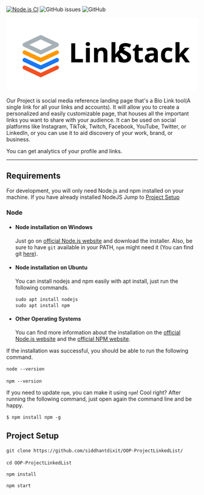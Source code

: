 [![Node.js CI](https://github.com/siddhantdixit/OOP-ProjectLinkedList/actions/workflows/node.js.yml/badge.svg)](https://github.com/siddhantdixit/OOP-ProjectLinkedList/actions/workflows/node.js.yml)
![GitHub issues](https://img.shields.io/github/issues/siddhantdixit/OOP-ProjectLinkedList)
![GitHub](https://img.shields.io/github/license/siddhantdixit/OOP-ProjectLinkedList)

<p align="center">
  <a href="http://project-linkedlist.herokuapp.com/">
    <img
      alt="Link List"
      src="docs/logos/colored_vector.svg"
      width="600"
    />
  </a>
</p>


Our Project is social media reference landing page that's a Bio Link tool(A single link for all your links and accounts). It will allow you to create a personalized and easily customizable page, that houses all the important links you want to share with your audience. It can be used on social platforms like Instagram, TikTok, Twitch, Facebook, YouTube, Twitter, or LinkedIn, or you can use it to aid discovery of your work, brand, or business.

You can get analytics of your profile and links.



---
## Requirements

For development, you will only need Node.js and npm installed on your machine.
If you have already installed NodeJS Jump to [Project Setup](#project-setup)

### Node
- #### Node installation on Windows

  Just go on [official Node.js website](https://nodejs.org/) and download the installer.
Also, be sure to have `git` available in your PATH, `npm` might need it (You can find git [here](https://git-scm.com/)).

- #### Node installation on Ubuntu

  You can install nodejs and npm easily with apt install, just run the following commands.

      sudo apt install nodejs
      sudo apt install npm

- #### Other Operating Systems
  You can find more information about the installation on the [official Node.js website](https://nodejs.org/) and the [official NPM website](https://npmjs.org/).

If the installation was successful, you should be able to run the following command.

    node --version

    npm --version

If you need to update `npm`, you can make it using `npm`! Cool right? After running the following command, just open again the command line and be happy.

    $ npm install npm -g


## Project Setup

```
git clone https://github.com/siddhantdixit/OOP-ProjectLinkedList/

cd OOP-ProjectLinkedList
```

```
npm install
```

```
npm start
```
